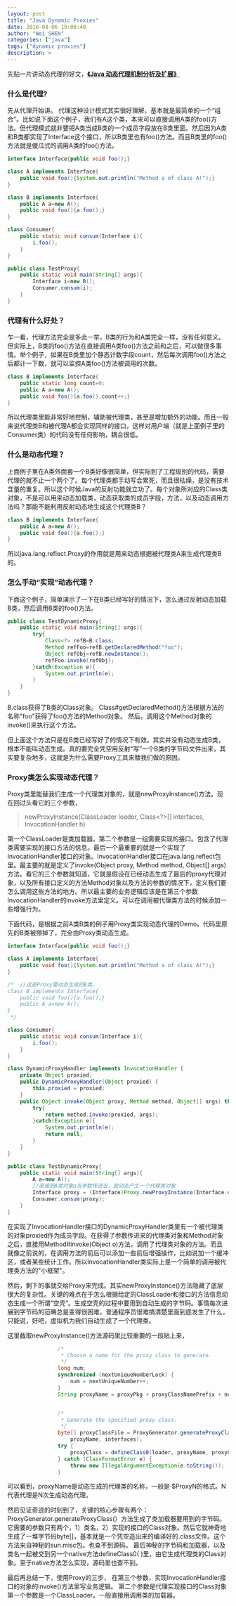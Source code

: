 ```yaml
---
layout: post
title: "Java Dynamic Proxies"
date: 2016-08-06 19:00:48
author: "Wei SHEN"
categories: ["java"]
tags: ["dynamic proxies"]
description: >
---
```

先贴一片讲动态代理的好文，[**《Java 动态代理机制分析及扩展》**](https://www.ibm.com/developerworks/cn/java/j-lo-proxy1/)

### 什么是代理?
先从代理开始讲。
代理这种设计模式其实很好理解，基本就是最简单的一个“组合”。比如说下面这个例子，我们有A这个类，本来可以直接调用A类的foo()方法。但代理模式就非要把A类当成B类的一个成员字段放在B类里面。然后因为A类和B类都实现了Interface这个接口，所以B类里也有foo()方法。而且B类里的foo()方法就是傻瓜式的调用A类的foo()方法。
```java
interface Interface{public void foo();}

class A implements Interface{
    public void foo(){System.out.println("Method a of class A!");}
}

class B implements Interface{
	public A a=new A();
    public void foo(){a.foo();}
}

class Consumer{
    public static void consum(Interface i){
        i.foo();
    }
}

public class TestProxy{
    public static void main(String[] args){
        Interface i=new B();
        Consumer.consum(i);
    }
}
```

### 代理有什么好处？
乍一看，代理方法完全是多此一举，B类的行为和A类完全一样，没有任何意义。但实际上，B类的foo()方法在直接调用A类foo()方法之前和之后，可以做很多事情。举个例子，如果在B类里加个静态计数字段count，然后每次调用foo()方法之后都计一下数，就可以监控A类foo()方法被调用的次数。
```java
class B implements Interface{
	public static long count=0;
	public A a=new A();
    public void foo(){a.foo();count++;}
}
```
所以代理类里能非常好地控制，辅助被代理类，甚至是增加额外的功能。而且一般来说代理类B和被代理A都会实现同样的接口，这样对用户端（就是上面例子里的Consumer类）的代码没有任何影响，耦合很低。

### 什么是动态代理？
上面例子里在A类外面套一个B类好像很简单，但实际到了工程级别的代码，需要代理的就不止一个两个了。每个代理类都手动写会累死，而且很枯燥，是没有技术含量的重复。所以这个时候Java的反射功能就立功了。每个对象所对应的Class类对象，不是可以用来动态加载类，动态获取类的成员字段，方法，以及动态调用方法吗？那能不能利用反射动态地生成这个代理类B？
```java
class B implements Interface{
	public A a=new A();
    public void foo(){a.foo();}
}
```
所以java.lang.reflect.Proxy的作用就是用来动态根据被代理类A来生成代理类B的。

### 怎么手动“实现”动态代理？
下面这个例子，简单演示了一下在B类已经写好的情况下，怎么通过反射动态加载B类，然后调用B类的foo()方法。
```java
public class TestDynamicProxy{
    public static void main(String[] args){
        try{
            Class<?> refB=B.class;
            Method refFoo=refB.getDeclaredMethod("foo");
            Object refObj=refB.newInstance();
            refFoo.invoke(refObj);
        }catch(Exception e){
            System.out.println(e);
        }
    }
}
```
B.class获得了B类的Class对象。
Class#getDeclaredMethod()方法根据方法的名称"foo"获得了foo()方法的Method对象。
然后，调用这个Method对象的invoke()来执行这个方法。

但上面这个方法只是在B类已经写好了的情况下有效。其实并没有动态生成B类，根本不能叫动态生成。真的要完全凭空用反射“写”一个B类的字节码文件出来，其实要复杂地多，这就是为什么需要Proxy工具来替我们做的原因。

### Proxy类怎么实现动态代理？
Proxy类里能替我们生成一个代理类对象的，就是newProxyInstance()方法。现在回过头看它的三个参数，
> newProxyInstance(ClassLoader loader, Class<?>[] interfaces, InvocationHandler h)

第一个ClassLoader是类加载器。第二个参数是一组需要实现的接口。包含了代理类需要实现的接口方法的信息。最后一个最重要的就是一个实现了InvocationHandler接口的对象。InvocationHandler接口在java.lang.reflect包里。最主要的就是定义了invoke(Object proxy, Method method, Object[] args)方法。看它的三个参数就知道，它就是假设在已经动态生成了最后的proxy代理对象，以及所有接口定义的方法Method对象以及方法的参数的情况下，定义我们要怎么调用这些方法的地方。所以最主要的业务逻辑应该是在第三个参数InvocationHandler的invoke方法里定义。可以在调用被代理类方法的时候添加一些增强行为。

下面代码，是根据之前A类B类的例子用Proxy类实现动态代理的Demo。代码里原先的B类被擦掉了，完全由Proxy类动态生成。
```java
interface Interface{public void foo();}

class A implements Interface{
    public void foo(){System.out.println("Method a of class A!");}
}

/*	//这是Proxy要动态生成的B类。
class B implements Interface{
    public void foo(){a.foo();}
    public A a=new A();
}
 */

class Consumer{
    public static void consum(Interface i){
        i.foo();
    }
}

class DynamicProxyHandler implements InvocationHandler {
    private Object proxied;
    public DynamicProxyHandler(Object proxied) {
        this.proxied = proxied;
    }
    public Object invoke(Object proxy, Method method, Object[] args) throws Throwable {
        try{
            return method.invoke(proxied, args);
        }catch(Exception e){
            System.out.println(e);
            return null;
        }
    }
}

public class TestDynamicProxy{
    public static void main(String[] args){
        A a=new A();
		//直接把A类对象a当参数传进去，就动态产生一个代理类对象
        Interface proxy = (Interface)Proxy.newProxyInstance(Interface.class.getClassLoader(), new Class<?>[]{Interface.class }, new DynamicProxyHandler(a));
        Consumer.consum(proxy);
    }
}
```
在实现了InvocationHandler接口的DynamicProxyHandler类里有一个被代理类的对象proxied作为成员字段。在获得了参数传进来的代理类对象和Method对象之后，直接用Method#invoke(Object o)方法，调用了代理类对象的方法。而且就像之前说的，在调用方法的前后可以添加一些前后增强操作，比如说加一个缓冲区，或者某些统计工作。所以InvocationHandler类实际上是一个简单的调用被代理类方法的"小框架"。

然后，剩下的事就交给Proxy来完成。其实newProxyInstance()方法隐藏了底层很大的复杂性。关键的难点在于怎么根据给定的ClassLoader和接口的方法信息动态生成一个所谓“空壳”。生成空壳的过程中要用到自动生成的字节码。事情每次进展到字节码的范畴总是变得很困难，普通程序员很难搞清楚里面到底发生了什么，只能说，好吧，虚拟机为我们自动生成了一个代理类。

这里截取newProxyInstance()方法源码里比较重要的一段贴上来，
```java
				/*
                 * Choose a name for the proxy class to generate.
                 */
                long num;
                synchronized (nextUniqueNumberLock) {
                    num = nextUniqueNumber++;
                }
                String proxyName = proxyPkg + proxyClassNamePrefix + num;


                /*
                 * Generate the specified proxy class.
                 */
                byte[] proxyClassFile = ProxyGenerator.generateProxyClass(
                    proxyName, interfaces);
                try {
                    proxyClass = defineClass0(loader, proxyName, proxyClassFile, 0, proxyClassFile.length);
                } catch (ClassFormatError e) {
                    throw new IllegalArgumentException(e.toString());
                }
```
可以看到，proxyName是动态生成的代理类的名称，一般是·$ProxyN的格式。N代表代理是N次生成动态代理。

然后见证奇迹的时刻到了，关键的核心步骤有两个：
ProxyGenerator.generateProxyClass(）方法生成了类加载器要用到的字节码。它需要的参数只有两个，1）类名，2）实现的接口的Class对象。然后它就神奇地生成了一堆字节码byte[]，基本就是一个凭空造出来的编译好的.class文件。这个方法来自神秘的sun.misc包。也查不到源码。
最后神秘的字节码和加载器，以及类名一起被交到另一个native方法defineClass0( )里，由它生成代理类的Class对象。至于native方法怎么实现，源码里也查不到。

最后再总结一下，使用Proxy的三步，
在第三个参数，实现InvocationHandler接口的对象的invoke()方法里写业务逻辑。
第二个参数是代理实现接口的Class对象
第一个参数是一个ClassLoader。一般直接用调用类的加载器。
